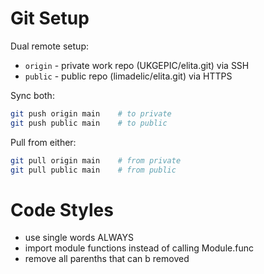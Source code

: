# Git Setup

Dual remote setup:
- `origin` - private work repo (UKGEPIC/elita.git) via SSH
- `public` - public repo (limadelic/elita.git) via HTTPS

Sync both:
```bash
git push origin main    # to private
git push public main    # to public
```

Pull from either:
```bash
git pull origin main    # from private
git pull public main    # from public
```

# Code Styles

- use single words ALWAYS
- import module functions instead of calling Module.func
- remove all parenths that can b removed